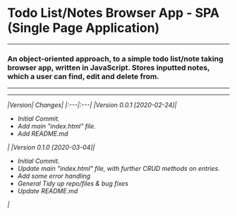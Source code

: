 # Todo List/Notes Browser App - SPA (Single Page Application)

***

### An object-oriented approach, to a simple todo list/note taking browser app, written in JavaScript. Stores inputted notes, which a user can find, edit and delete from.

***
***
<i>
|Version| Changes|
|:---|:---|
|Version 0.0.1 [2020-02-24]|<ul><li>Initial Commit.</li><li>Add main "index.html" file.</li><li>Add README.md</li></ul>|
|Version 0.1.0 [2020-03-04]|<ul><li>Initial Commit.</li><li>Update main "index.html" file, with further CRUD methods on entries.</li><li>Add some error handling</li><li>General Tidy up repo/files & bug fixes</li><li>Update README.md</li></ul>|